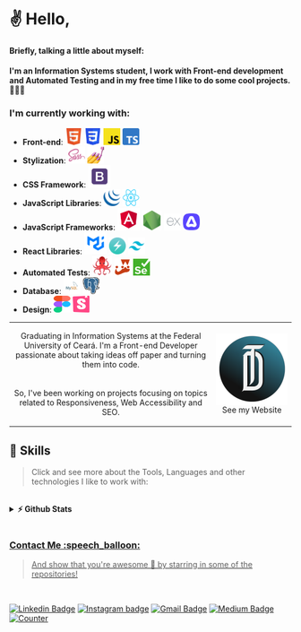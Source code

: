 # ✌️ Hello,
#### Briefly, talking a little about myself:
#### I'm an Information Systems student, I work with Front-end development and Automated Testing and in my free time I like to do some cool projects. 👨🏾‍💻

### I'm currently working with:
<ul>
  <li><b>Front-end</b>: <a href="https://developer.mozilla.org/pt-BR/docs/Web/HTML"><img src="img/html5.png" width="30" height="30" alt="HTML 5"/></a> <a href="https://developer.mozilla.org/pt-BR/docs/Web/CSS"><img src="img/css3.png" width="30" height="30" alt="CSS 3"/></a> <a href="https://developer.mozilla.org/pt-BR/docs/Web/JavaScript"><img src="img/javascript.png" width="30" height="30" alt="JavaScript"/></a> <a href="https://www.typescriptlang.org/"><img src="img/typescript.png" width="30" height="30" alt="TypeScript"/></a></li>
  <li><b>Stylization</b>: <a href="https://sass-lang.com/"><img src="img/sass.png" width="30" height="30" alt="Sass"/></a> <a href="https://styled-components.com/"><img src="img/styled-components.png" width="30" height="30" alt="Sass"/></a></li>
  <li><b>CSS Framework</b>: <a href="https://getbootstrap.com/"><img src="img/bootstrap.png" width="40" height="40" alt="Bootstrap"/></a></li>
  <li><b>JavaScript Libraries</b>: <a href="https://jquery.com/"><img src="img/jquery.png" width="30" height="30" alt="jQuery"/></a> <a href="https://pt-br.reactjs.org/"><img src="img/reactjs.png" width="30" height="30" alt="React" /></a></li>
  <li><b>JavaScript Frameworks</b>: <a href="https://angular.io/"><img src="img/angular.png" width="40" height="40" alt="Algular"/></a> <a href="https://nodejs.org/en"><img src="img/nodejs.png" width="35" height="35" alt="NodeJS"/></a> <a href="https://expressjs.com/pt-br/"><img src="img/expressjs.png" width="30" height="30" alt="Express"/></a> <a href="https://adonisjs.com/" ><img src="img/adonisjs.png" width="30" height="30" alt="AdonisJS"/></a></li>
  <li><b>React Libraries</b>: <a href="https://mui.com/"><img src="img/material-ui.png" width="40" height="40" alt="Material UI"/></a> <a href="https://chakra-ui.com/"><img src="img/chakra-ui.png" width="30" height="30" alt="Chakra UI"/></a> <a href="https://tailwindcss.com/"><img src="img/tailwindcss.png" width="30" height="30" alt="Tailwind CSS"/></a></li>
  <li><b>Automated Tests</b>: <a href="https://testing-library.com/"><img src="img/react-testing-library.png" width="35" height="35" alt="React Testing Library"/></a> <a href="https://jestjs.io/pt-BR/"><img src="img/jest.png" width="30" height="30" alt="Jest" /></a> <a href="https://www.selenium.dev/"><img src="img/selenium.png" width="30" height="30" alt="Selenium"/></a></li>
  <li><b>Database</b>: <a href="https://www.mysql.com/"><img src="img/mysql.png" width="30" height="30" alt="MySQL"/></a> <a href="https://www.postgresql.org/" ><img src="img/postgresql.png" width="30" height="30" alt="PostgreSQL"/></a></li>
  <li><b>Design</b>: <a href="https://www.figma.com/"><img src="img/figma.png" width="30" height="30" alt="Figma"/></a> <a href="https://storybook.js.org/"><img src="img/storybook.png" width="30" height="30" alt="Storybook"/></a></li>
</ul>
<table align="center">
  <tr>
    <td align="center">
      <p>
        Graduating in Information Systems at the Federal University of Ceará. I'm a Front-end Developer passionate about taking ideas off paper and turning them into code.
      </p>
    </td>
    <td rowspan="2" align="center">
      <a href="https://daviteixeira.dev.br">
        <img src="img/logo-daviteixeira-dev.png" width="250" align="center" alt="Computador Davi Teixeira" target="_blank">
      </a>
      See my Website
    </td>
  </tr>
  <tr>
    <td align="center">
      <p>
        So, I've been working on projects focusing on topics related to Responsiveness, Web Accessibility and SEO.
      </p>
    </td>
  </tr>
</table>

<h2 align="left"> 🚀 Skills </h2>

> Click and see more about the Tools, Languages and other technologies I like to work with:



<br/>

<details>
  <summary><b>⚡ Github Stats</b></summary>
  <br/>
  <a href="https://github.com/daviteixeira-btm">
  <img width="300px" align="center" src="https://github-readme-stats.vercel.app/api/top-langs/?username=daviteixeira-btm&layout=compact&langs_count=8&theme=gotham"/>
  <img width="420px" align="center" src="https://github-readme-stats.vercel.app/api?username=daviteixeira-btm&show_icons=true&theme=gotham&include_all_commits=true&count_private=true"/>
</details>

<br/>

<h3 align="left"> Contact Me :speech_balloon: </h3>

> And show that you're awesome 🤩 by starring in some of the repositories!

<br/>

[![Linkedin Badge](https://img.shields.io/badge/LinkedIn-0077B5?style=for-the-badge&logo=linkedin&logoColor=white&link)](https://www.linkedin.com/in/daviteixeira-me/)
[![Instagram badge](https://img.shields.io/badge/Instagram-E4405F?style=for-the-badge&logo=instagram&logoColor=white)](https://www.instagram.com/daviteixeira.dev/)
[![Gmail Badge](https://img.shields.io/badge/Gmail-D14836?style=for-the-badge&logo=gmail&logoColor=white)](mailto:daviteixeira.dev@gmail.com)
[![Medium Badge](https://img.shields.io/badge/Medium-12100E?style=for-the-badge&logo=medium&logoColor=white)](https://medium.com/@daviteixeira.btm)
[![Counter](https://komarev.com/ghpvc/?username=daviteixeira-btm&color=brightgreen)](https://www.daviteixeira.dev.br)
